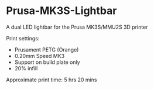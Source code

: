 # Prusa-MK3S-Lightbar
A dual LED lightbar for the Prusa MK3S/MMU2S 3D printer

Print settings:

* Prusament PETG (Orange)
* 0.20mm Speed MK3
* Support on build plate only
* 20% infill

Approximate print time: 5 hrs 20 mins
